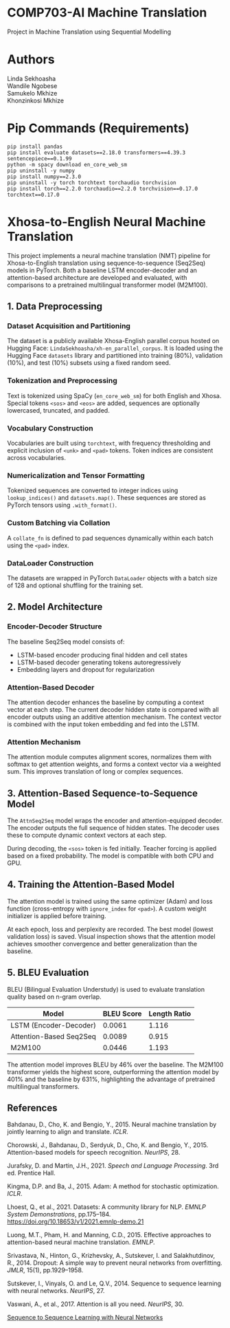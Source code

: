 # COMP703-AI Machine Translation
Project in Machine Translation using Sequential Modelling
# Authors
Linda Sekhoasha\
Wandile Ngobese\
Samukelo Mkhize\
Khonzinkosi Mkhize
# Pip Commands (Requirements)
```batch
pip install pandas
pip install evaluate datasets==2.18.0 transformers==4.39.3 sentencepiece==0.1.99
python -m spacy download en_core_web_sm
pip uninstall -y numpy
pip install numpy==2.3.0
pip uninstall -y torch torchtext torchaudio torchvision
pip install torch==2.2.0 torchaudio==2.2.0 torchvision==0.17.0 torchtext==0.17.0
```
# Xhosa-to-English Neural Machine Translation

This project implements a neural machine translation (NMT) pipeline for Xhosa-to-English translation using sequence-to-sequence (Seq2Seq) models in PyTorch. Both a baseline LSTM encoder-decoder and an attention-based architecture are developed and evaluated, with comparisons to a pretrained multilingual transformer model (M2M100).

## 1. Data Preprocessing

### Dataset Acquisition and Partitioning
The dataset is a publicly available Xhosa-English parallel corpus hosted on Hugging Face: `LindaSekhoasha/xh-en_parallel_corpus`. It is loaded using the Hugging Face `datasets` library and partitioned into training (80%), validation (10%), and test (10%) subsets using a fixed random seed.

### Tokenization and Preprocessing
Text is tokenized using SpaCy (`en_core_web_sm`) for both English and Xhosa. Special tokens `<sos>` and `<eos>` are added, sequences are optionally lowercased, truncated, and padded.

### Vocabulary Construction
Vocabularies are built using `torchtext`, with frequency thresholding and explicit inclusion of `<unk>` and `<pad>` tokens. Token indices are consistent across vocabularies.

### Numericalization and Tensor Formatting
Tokenized sequences are converted to integer indices using `lookup_indices()` and `datasets.map()`. These sequences are stored as PyTorch tensors using `.with_format()`.

### Custom Batching via Collation
A `collate_fn` is defined to pad sequences dynamically within each batch using the `<pad>` index.

### DataLoader Construction
The datasets are wrapped in PyTorch `DataLoader` objects with a batch size of 128 and optional shuffling for the training set.

## 2. Model Architecture

### Encoder-Decoder Structure
The baseline Seq2Seq model consists of:
- LSTM-based encoder producing final hidden and cell states
- LSTM-based decoder generating tokens autoregressively
- Embedding layers and dropout for regularization

### Attention-Based Decoder
The attention decoder enhances the baseline by computing a context vector at each step. The current decoder hidden state is compared with all encoder outputs using an additive attention mechanism. The context vector is combined with the input token embedding and fed into the LSTM.

### Attention Mechanism
The attention module computes alignment scores, normalizes them with softmax to get attention weights, and forms a context vector via a weighted sum. This improves translation of long or complex sequences.

## 3. Attention-Based Sequence-to-Sequence Model
The `AttnSeq2Seq` model wraps the encoder and attention-equipped decoder. The encoder outputs the full sequence of hidden states. The decoder uses these to compute dynamic context vectors at each step.

During decoding, the `<sos>` token is fed initially. Teacher forcing is applied based on a fixed probability. The model is compatible with both CPU and GPU.

## 4. Training the Attention-Based Model

The attention model is trained using the same optimizer (Adam) and loss function (cross-entropy with `ignore_index` for `<pad>`). A custom weight initializer is applied before training.

At each epoch, loss and perplexity are recorded. The best model (lowest validation loss) is saved. Visual inspection shows that the attention model achieves smoother convergence and better generalization than the baseline.

## 5. BLEU Evaluation

BLEU (Bilingual Evaluation Understudy) is used to evaluate translation quality based on n-gram overlap.

| Model                  | BLEU Score | Length Ratio |
|------------------------|------------|---------------|
| LSTM (Encoder-Decoder) | 0.0061     | 1.116         |
| Attention-Based Seq2Seq| 0.0089     | 0.915         |
| M2M100                 | 0.0446     | 1.193         |

The attention model improves BLEU by 46% over the baseline. The M2M100 transformer yields the highest score, outperforming the attention model by 401% and the baseline by 631%, highlighting the advantage of pretrained multilingual transformers.

## References

Bahdanau, D., Cho, K. and Bengio, Y., 2015. Neural machine translation by jointly learning to align and translate. *ICLR*.

Chorowski, J., Bahdanau, D., Serdyuk, D., Cho, K. and Bengio, Y., 2015. Attention-based models for speech recognition. *NeurIPS*, 28.

Jurafsky, D. and Martin, J.H., 2021. *Speech and Language Processing*. 3rd ed. Prentice Hall.

Kingma, D.P. and Ba, J., 2015. Adam: A method for stochastic optimization. *ICLR*.

Lhoest, Q., et al., 2021. Datasets: A community library for NLP. *EMNLP System Demonstrations*, pp.175–184. https://doi.org/10.18653/v1/2021.emnlp-demo.21

Luong, M.T., Pham, H. and Manning, C.D., 2015. Effective approaches to attention-based neural machine translation. *EMNLP*.

Srivastava, N., Hinton, G., Krizhevsky, A., Sutskever, I. and Salakhutdinov, R., 2014. Dropout: A simple way to prevent neural networks from overfitting. *JMLR*, 15(1), pp.1929–1958.

Sutskever, I., Vinyals, O. and Le, Q.V., 2014. Sequence to sequence learning with neural networks. *NeurIPS*, 27.

Vaswani, A., et al., 2017. Attention is all you need. *NeurIPS*, 30.

[Sequence to Sequence Learning with Neural Networks](https://github.com/bentrevett/pytorch-seq2seq/blob/main/1%20-%20Sequence%20to%20Sequence%20Learning%20with%20Neural%20Networks.ipynb)
